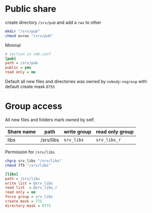 # Public share

create directory `/srv/pub` and add a `rwx` to other
```bash
mkdir "/srv/pub"
chmod o=rwx "/srv/pub"
```

Minimal

```ini
# section in smb.conf
[pub]
path = /srv/pub
public = yes
read only = no
```

Default all new files and directories was owned by `nobody:nogroup` with default create mask `0755`

# Group access

All new files and folders mark owned by self.

Share name | path       | write group | read only group
-----------|------------|------------ |-----------------
libs       | /srv/libs  |`srv_libs`   | `srv_libs_r`

Permission for `/srv/libs`
```bash
chgrp srv_libs "/srv/libs"
chmod 775 "/srv/libs"
```

```ini
[libs]
path = /srv/libs
write list = @srv_libs
read list  = @srv_libs_r
read only = no
force group = srv_libs
create mask = 775
directory mask = 0775
```
